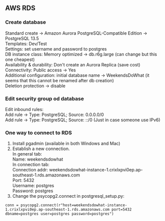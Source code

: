 ## AWS RDS

### Create database

Standard create -> Amazon Aurora PostgreSQL-Compatible Edition -> PostgreSQL 13.5  
Templates: Dev/Test  
Settings: set username and password to postgres  
DB instance class: Memory optimized -> db.r6g.large (can change but this one cheapest)  
Availability & durability: Don't create an Aurora Replica (save cost)  
Connectivity: Public access -> Yes  
Additional configuration: initial database name -> WeekendsDoWhat (it seems that this cannot be renamed after db creation)  
                          Deletion protection -> disable

### Edit security group od database
Edit inbound rules:   
Add rule -> Type: PostgreSQL; Source: 0.0.0.0/0  
Add rule -> Type: PostgreSQL; Source: ::/0 (Just in case someone use IPv6)

### One way to connect to RDS
1. Install pgadmin (available in both Windows and Mac)
2. Establish a new connection.  
In general tab:  
Name: weekendsdowhat  
In connection tab:  
Connection addr: weekendsdowhat-instance-1.crixlxpvi0ep.ap-southeast-1.rds.amazonaws.com  
Port: 5432  
Username: postgres  
Password: postgres  
3. Change the psycopg2.connect in postgresql_setup.py: 
```
conn = psycopg2.connect(r"host=weekendsdowhat-instance-1.crixlxpvi0ep.ap-southeast-1.rds.amazonaws.com port=5432 dbname=postgres user=postgres password=postgres")
```